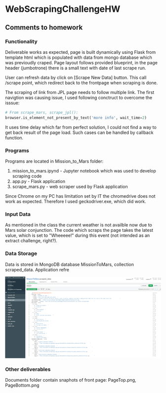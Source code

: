 # WebScrapingChallengeHW

## Comments to homework

### Functionality

Deliverable works as expected, page is built dynamically using Flask from template html
which is populated with data from mongo database which was previoudly craped.
Page layout follows provided blueprint, in the page header (jumbotrone) there is
a small text with date of last scrape run.

User can refresh data by click on [Scrape New Data] button. This call /scrape point,
which redirect back to the frontpage when scraping is done. 

The scraping of link from JPL page needs to follow multiple link.
The first navigtion was causing issue, I used following conctruct to overcome the isssue:

```python
# From scrape_mars, scrape_jpl():
browser.is_element_not_present_by_text('more info', wait_time=2)
```
It uses time delay which far from perfect solution, I could not find a way to get back
result of the page load. Such cases can be handled by callback function.

### Programs

Programs are located in Mission_to_Mars folder:
1. mission_to_mars.ipynd - Jupyter notebook which was used to develop scraping code
2. app.py - Flask application
3. scrape_mars.py - web scraper used by Flask application

Since Chrome on my PC has limitation set by IT the chromedrive does not work as expected.
Therefore I used geckodriver.exe, which did work.

### Input Data

As mentioned in the class the current weather is not availble now due to Mars solar conjunction.
The code which scraps the page takes the latest value, which is set to "Wheeeee!" during this event 
(not intended as an extract challenge, right?). 

### Data Storage

Data is stored in MongoDB database MissionToMars, collection scraped_data.
Application refre

![MongoDB](Documents/MongoDB.png)


### Other deliverables

Documents folder contain snaphots of front page: PageTop.png, PageBottom.png 

